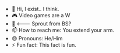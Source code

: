 - 👋 Hi, I exist.. I think. 
- 🎮 Video games are a W
- 🌱 <--- Sprout from BS? 
- 📫 How to reach me: You extend your arm.  
- 😄 Pronouns: He/Him
- ⚡ Fun fact: This fact is fun. 
